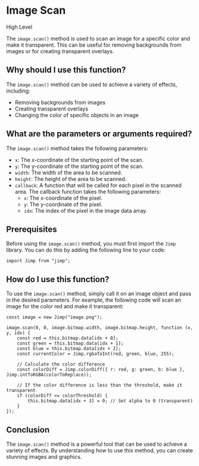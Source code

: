 
  
   # **Image Scan**

High Level

The `image.scan()` method is used to scan an image for a specific color and make it transparent. This can be useful for removing backgrounds from images or for creating transparent overlays.

## Why should I use this function?

The `image.scan()` method can be used to achieve a variety of effects, including:

* Removing backgrounds from images
* Creating transparent overlays
* Changing the color of specific objects in an image

## What are the parameters or arguments required?

The `image.scan()` method takes the following parameters:

* `x`: The x-coordinate of the starting point of the scan.
* `y`: The y-coordinate of the starting point of the scan.
* `width`: The width of the area to be scanned.
* `height`: The height of the area to be scanned.
* `callback`: A function that will be called for each pixel in the scanned area. The callback function takes the following parameters:
    * `x`: The x-coordinate of the pixel.
    * `y`: The y-coordinate of the pixel.
    * `idx`: The index of the pixel in the image data array.

## Prerequisites

Before using the `image.scan()` method, you must first import the `Jimp` library. You can do this by adding the following line to your code:

```
import Jimp from "jimp";
```

## How do I use this function?

To use the `image.scan()` method, simply call it on an image object and pass in the desired parameters. For example, the following code will scan an image for the color red and make it transparent:

```
const image = new Jimp("image.png");

image.scan(0, 0, image.bitmap.width, image.bitmap.height, function (x, y, idx) {
    const red = this.bitmap.data[idx + 0];
    const green = this.bitmap.data[idx + 1];
    const blue = this.bitmap.data[idx + 2];
    const currentColor = Jimp.rgbaToInt(red, green, blue, 255);

    // Calculate the color difference
    const colorDiff = Jimp.colorDiff({ r: red, g: green, b: blue }, Jimp.intToRGBA(colorToReplace));

    // If the color difference is less than the threshold, make it transparent
    if (colorDiff <= colorThreshold) {
        this.bitmap.data[idx + 3] = 0; // Set alpha to 0 (transparent)
    }
});
```

## Conclusion

The `image.scan()` method is a powerful tool that can be used to achieve a variety of effects. By understanding how to use this method, you can create stunning images and graphics.
  
  